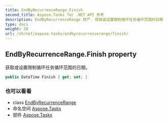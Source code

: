 ```yaml
---
title: EndByRecurrenceRange.Finish
second_title: Aspose.Tasks for .NET API 参考
description: EndByRecurrenceRange 财产. 获取或设置限制循环任务循环范围的日期
type: docs
weight: 20
url: /zh/net/aspose.tasks/endbyrecurrencerange/finish/
---
```

## EndByRecurrenceRange.Finish property

获取或设置限制循环任务循环范围的日期。

```csharp
public DateTime Finish { get; set; }
```

### 也可以看看

* class [EndByRecurrenceRange](../)
* 命名空间 [Aspose.Tasks](../../endbyrecurrencerange/)
* 部件 [Aspose.Tasks](../../../)


